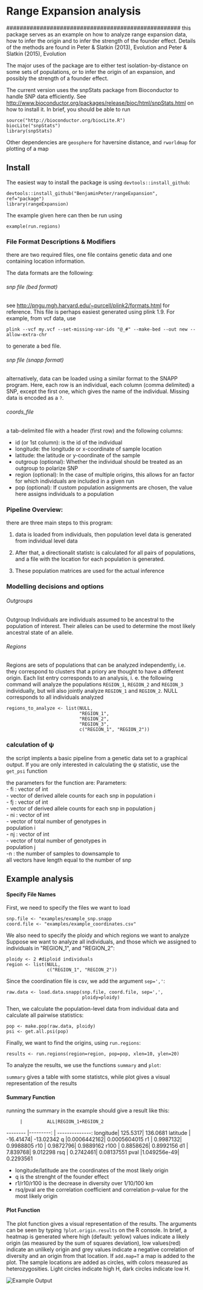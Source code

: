 # Range Expansion analysis
####################################################
this package serves as an example on how to analyze
range expansion data, how to infer the origin and 
to infer the strength of the founder effect. Details
of the methods are found in Peter & Slatkin (2013), Evolution
and Peter & Slatkin (2015), Evolution

The major uses of the package are to either test
isolation-by-distance on some sets of populations, or
to infer the origin of an expansion, and possibly the
strength of a founder effect.

The current version uses the snpStats package from
Bioconductor to handle SNP data efficiently. See
http://www.bioconductor.org/packages/release/bioc/html/snpStats.html
on how to install it. In brief, you should be able to run

    source("http://bioconductor.org/biocLite.R")
    biocLite("snpStats")
    library(snpStats)

Other dependencies are `geosphere` for haversine distance, and 
`rworldmap` for plotting of a map

## Install
The easiest way to install the package is using `devtools::install_github`:

    devtools::install_github("BenjaminPeter/rangeExpansion", ref="package")
    library(rangeExpansion)

The example given here can then be run using

    example(run.regions)
    


### File Format Descriptions & Modifiers
there are two required files, one file contains genetic data and one
containing location information.

 The data formats are the following:
###### snp file (bed format)
see http://pngu.mgh.harvard.edu/~purcell/plink2/formats.html
for reference. This file is perhaps easiest generated using
plink 1.9. For example, from vcf data, use

    plink --vcf my.vcf --set-missing-var-ids "@_#" --make-bed --out new --allow-extra-chr
to generate a bed file.
###### snp file (snapp format)
alternatively, data can be loaded using a similar format to the SNAPP
program. Here, each row is an individual, each column (comma delimited)
a SNP, except the first one, which gives the name of the individual.
Missing data is encoded as a `?`.
###### coords_file 
a tab-delimited file with a header (first row) 
and the following columns:
- id (or 1st column): is the id of the individual
- longitude: the longitude or x-coordinate of sample location
- latitude: the latitude or y-coordinate of the sample
- outgroup (optional): Whether the individual should be treated as an outgroup
to polarize SNP
- region (optional): In the case of multiple origins, this allows for an
factor for which individuals are included in a given run
- pop (optional): If custom population assignments are chosen, the 
value here assigns individuals to a population


### Pipeline Overview:
there are three main steps to this program: 
1. data is loaded from individuals, then population level
 data is generated from individual level data

2. After that, a directionalit statistc is calculated 
 for all pairs of populations, and a file with the 
 location for each population is generated. 

3. These population matrices are used for the actual inference

### Modelling decisions and options

###### Outgroups
Outgroup Individuals are individuals assumed to be ancestral to the population of interest.
Their alleles can be used to determine the most likely ancestral state of an allele.
######    Regions
Regions are sets of populations that can be analyzed independently, i.e. they correspond
to clusters that a priory are thought to have a different origin.
Each list entry corresponds to an analysis, i. e. the following command
will analyze the populations `REGION_1`, `REGION_2` and `REGION_3` individually, but will
also jointly analyze `REGION_1` and `REGION_2`. NULL corresponds to all
individuals analyzed

    regions_to_analyze <- list(NULL,
                               "REGION_1", 
                               "REGION_2", 
                               "REGION_3", 
                               c("REGION_1", "REGION_2"))

### calculation of ψ 
 
the script implents a basic pipeline from a genetic data
set to a graphical output. If you are only interested in
calculating the ψ statistic, use the `get_psi` function

the parameters for the function are:
    Parameters:                                        
        - fi : vector of int                           
             - vector of derived allele counts for each 
               snp in population i                    
        - fj : vector of int                           
             - vector of derived allele counts for each 
               snp in population j                    
        - ni : vector of int                           
             - vector of total number of genotypes in   
               population i                           
        - nj : vector of int                           
             - vector of total number of genotypes in   
               population j                           
         -n : the number of samples to downsample to    
all vectors have length equal to the number of snp

## Example analysis
#### Specify File Names
First, we need to specify the files we want to load

    snp.file <- "examples/example_snp.snapp
    coord.file <- "examples/example_coordinates.csv" 

We also need to specify the ploidy and which regions we want to analyze
Suppose we want to analyze all individuals, and those which we assigned
to individuals in "REGION_1", and "REGION_2":

    ploidy <- 2 #diploid individuals
    region <- list(NULL, 
                   c("REGION_1", "REGION_2"))

Since the coordination file is csv, we add the argument `sep=','`:

    raw.data <- load.data.snapp(snp.file, coord.file, sep=',', 
                                ploidy=ploidy)

Then, we calculate the population-level data from individual data
and calculate all pairwise statistics:

    pop <- make.pop(raw.data, ploidy)
    psi <- get.all.psi(pop)

Finally, we want to find the origins, using `run.regions`:

    results <- run.regions(region=region, pop=pop, xlen=10, ylen=20)

To analyze the results, we use the functions `summary` and `plot`:

`summary` gives a table with some statistcs, while plot gives a visual
representation of the results

#### Summary Function

running the summary in the example should give a result like this:

         |         ALL|REGION_1+REGION_2
-------- |---------:  | --------------:
longitude|    125.5317|         136.0681
latitude |   -16.41474|        -13.02342
q        |0.0006442162|     0.0005604015
r1       |   0.9987132|        0.9988805
r10      |   0.9872796|        0.9889162
r100     |   0.8858626|        0.8992156
d1       |    7.839768|         9.012298
rsq      |   0.2742461|       0.08137551
pval     |1.049256e-49|        0.2293561

- longitude/latitude are the coordinates of the most likely origin
- q is the strenght of the founder effect
- r1/r10/r100 is the decrease in diversity over 1/10/100 km
- rsq/pval are the correlation coefficient and correlation p-value for
the most likely origin

#### Plot Function
The plot function gives a visual representation of the results. The arguments
can be seen by typing `?plot.origin.results` on the R console. In brief,
a heatmap is generated where high (default: yellow) values indicate a likely origin (as measured
by the sum of squares deviation), low values(red) indicate an unlikely origin
and grey values indicate a negative correlation of diversity and an origin from
that location. If `add.map=T` a map is added to the plot. The sample
locations are added as circles, with colors measured as heterozygosities.
Light circles indicate high H, dark circles indicate low H.

![Example Output](examples/example_res.png "Example Output")



